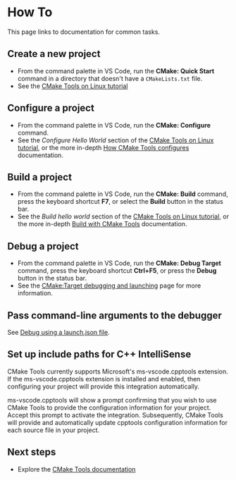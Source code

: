 # How To

This page links to documentation for common tasks.

## Create a new project

* From the command palette in VS Code, run the **CMake: Quick Start** command in a directory that doesn't have a `CMakeLists.txt` file.
* See the [CMake Tools on Linux tutorial](https://code.visualstudio.com/docs/cpp/cmake-linux#_create-a-cmake-hello-world-project)

## Configure a project

* From the command palette in VS Code, run the **CMake: Configure** command.
* See the *Configure Hello World* section of the [CMake Tools on Linux tutorial](https://code.visualstudio.com/docs/cpp/cmake-linux#_configure-hello-world), or the more in-depth [How CMake Tools configures](configure.md#how-cmake-tools-configures) documentation.

## Build a project

* From the command palette in VS Code, run the **CMake: Build** command, press the keyboard shortcut **F7**, or select the **Build** button in the status bar.
* See the *Build hello world* section of the [CMake Tools on Linux tutorial](https://code.visualstudio.com/docs/cpp/cmake-linux#_build-hello-world), or the more in-depth  [Build with CMake Tools](build.md) documentation.

## Debug a project

* From the command palette in VS Code, run the **CMake: Debug Target** command, press the keyboard shortcut **Ctrl+F5**, or press the **Debug** button in the status bar.
* See the [CMake:Target debugging and launching](debug-launch.md) page for more information.

## Pass command-line arguments to the debugger

See [Debug using a launch.json file](debug-launch.md#debug-using-a-launchjson-file).

## Set up include paths for C++ IntelliSense

CMake Tools currently supports Microsoft's ms-vscode.cpptools extension. If the ms-vscode.cpptools extension is installed and enabled, then configuring your project will provide this integration automatically.

ms-vscode.cpptools will show a prompt confirming that you wish to use CMake Tools to provide the configuration information for your project. Accept this prompt to activate the integration. Subsequently, CMake Tools will provide and automatically update cpptools configuration information for each source file in your project.

## Next steps

- Explore the [CMake Tools documentation](README.md)